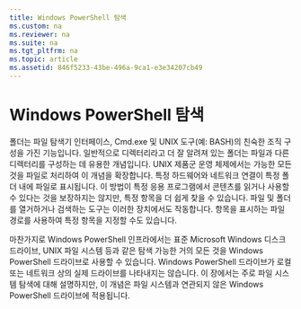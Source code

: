 ```yaml
---
title: Windows PowerShell 탐색
ms.custom: na
ms.reviewer: na
ms.suite: na
ms.tgt_pltfrm: na
ms.topic: article
ms.assetid: 846f5233-43be-496a-9ca1-e3e34207cb49
---
```

# Windows PowerShell 탐색
폴더는 파일 탐색기 인터페이스, Cmd.exe 및 UNIX 도구(예: BASH)의 친숙한 조직 구성을 가진 기능입니다. 일반적으로 디렉터리라고 더 잘 알려져 있는 폴더는 파일과 다른 디렉터리를 구성하는 데 유용한 개념입니다. UNIX 제품군 운영 체제에서는 가능한 모든 것을 파일로 처리하여 이 개념을 확장합니다. 특정 하드웨어와 네트워크 연결이 특정 폴더 내에 파일로 표시됩니다. 이 방법이 특정 응용 프로그램에서 콘텐츠를 읽거나 사용할 수 있다는 것을 보장하지는 않지만, 특정 항목을 더 쉽게 찾을 수 있습니다. 파일 및 폴더를 열거하거나 검색하는 도구는 이러한 장치에서도 작동합니다. 항목을 표시하는 파일 경로를 사용하여 특정 항목을 지정할 수도 있습니다.

마찬가지로 Windows PowerShell 인프라에서는 표준 Microsoft Windows 디스크 드라이브, UNIX 파일 시스템 등과 같은 탐색 가능한 거의 모든 것을 Windows PowerShell 드라이브로 사용할 수 있습니다. Windows PowerShell 드라이브가 로컬 또는 네트워크 상의 실제 드라이브를 나타내지는 않습니다. 이 장에서는 주로 파일 시스템 탐색에 대해 설명하지만, 이 개념은 파일 시스템과 연관되지 않은 Windows PowerShell 드라이브에 적용됩니다.



<!--HONumber=Apr16_HO1-->


